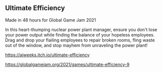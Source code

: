 ## Ultimate Efficiency

Made in 48 hours for Global Game Jam 2021

In this heart-thumping nuclear power plant manager, ensure you don't lose your power output while finding the balance of your hopeless employees. Drag and drop your flailing employees to repair broken rooms, fling waste out of the window, and stop mayhem from unraveling the power plant!

https://ajweeks.itch.io/ultimate-efficiency

https://globalgamejam.org/2021/games/ultimate-efficiency-9